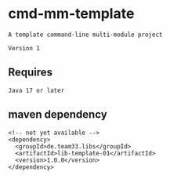 # cmd-mm-template

    A template command-line multi-module project
    
    Version 1

## Requires

    Java 17 or later

## maven dependency

    <!-- not yet available -->
    <dependency>
      <groupId>de.team33.libs</groupId>
      <artifactId>lib-template-01</artifactId>
      <version>1.0.0</version>
    </dependency>

